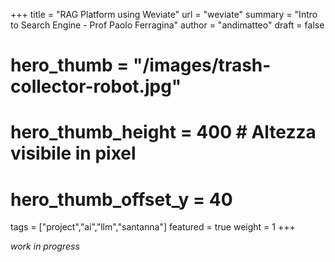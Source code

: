 +++
title = "RAG Platform using Weviate"
url = "weviate"
summary = "Intro to Search Engine - Prof Paolo Ferragina"
author = "andimatteo"
draft = false
# hero_thumb = "/images/trash-collector-robot.jpg"
# hero_thumb_height = 400        # Altezza visibile in pixel
# hero_thumb_offset_y = 40
tags = ["project","ai","llm","santanna"]
featured = true
weight = 1
+++

*work in progress*

